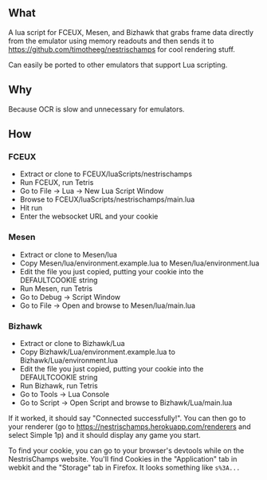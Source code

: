 ## What
A lua script for FCEUX, Mesen, and Bizhawk that grabs frame data directly from the emulator using memory readouts and then sends it to https://github.com/timotheeg/nestrischamps for cool rendering stuff.

Can easily be ported to other emulators that support Lua scripting.

## Why
Because OCR is slow and unnecessary for emulators.

## How
### FCEUX
- Extract or clone to FCEUX/luaScripts/nestrischamps
- Run FCEUX, run Tetris
- Go to File -> Lua -> New Lua Script Window
- Browse to FCEUX/luaScripts/nestrischamps/main.lua
- Hit run
- Enter the websocket URL and your cookie

### Mesen
- Extract or clone to Mesen/lua
- Copy Mesen/lua/environment.example.lua to Mesen/lua/environment.lua
- Edit the file you just copied, putting your cookie into the DEFAULTCOOKIE string
- Run Mesen, run Tetris
- Go to Debug -> Script Window
- Go to File -> Open and browse to Mesen/lua/main.lua

### Bizhawk
- Extract or clone to Bizhawk/Lua
- Copy Bizhawk/Lua/environment.example.lua to Bizhawk/Lua/environment.lua
- Edit the file you just copied, putting your cookie into the DEFAULTCOOKIE string
- Run Bizhawk, run Tetris
- Go to Tools -> Lua Console
- Go to Script -> Open Script and browse to Bizhawk/Lua/main.lua

If it worked, it should say "Connected successfully!". You can then go to your renderer (go to https://nestrischamps.herokuapp.com/renderers and select Simple 1p) and it should display any game you start.

To find your cookie, you can go to your browser's devtools while on the NestrisChamps website. You'll find Cookies in the "Application" tab in webkit and the "Storage" tab in Firefox. It looks something like `s%3A...`
